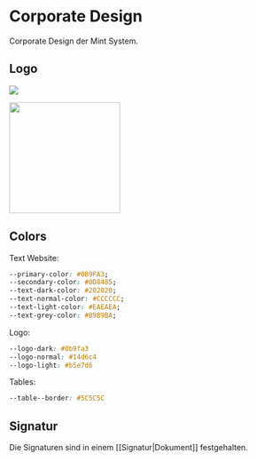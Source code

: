 # Corporate Design
Corporate Design der Mint System.

## Logo

![](https://www.mint-system.ch/theme_mint_system/static/img/logo.svg)

<img src="https://www.mint-system.ch/theme_mint_system/static/img/logo.svg" width="200" />

## Colors

Text Website:

```css
--primary-color: #0B9FA3;
--secondary-color: #0D8485;
--text-dark-color: #202020;
--text-normal-color: #CCCCCC;
--text-light-color: #EAEAEA;	
--text-grey-color: #B9B9BA;
```

Logo:

```css
--logo-dark: #0b9fa3
--logo-normal: #14d6c4
--logo-light: #b5e7d6
```

Tables:

```css
--table--border: #5C5C5C
```

## Signatur
Die Signaturen sind in einem [[Signatur|Dokument]] festgehalten.